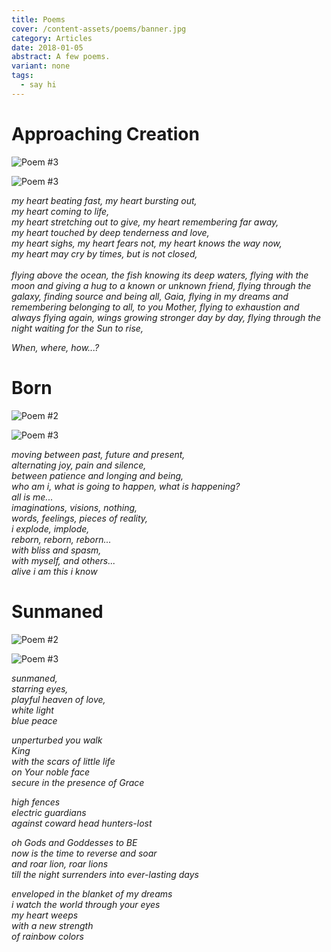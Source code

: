 ```yaml
---
title: Poems
cover: /content-assets/poems/banner.jpg
category: Articles
date: 2018-01-05
abstract: A few poems.
variant: none
tags:
  - say hi
---
```


# Approaching Creation

![Poem #3](/content-assets/poems/poem2_745X1264.jpg)

![Poem #3](/content-assets/poems/poem3_900X900.jpg)

_my heart beating fast, my heart bursting out,_  
_my heart coming to life,_  
_my heart stretching out to give, my heart remembering far away,_  
_my heart touched by deep tenderness and love,_  
_my heart sighs, my heart fears not, my heart knows the way now,_  
_my heart may cry by times, but is not closed,_  
&nbsp;  
_flying above the ocean, the fish knowing its deep waters,_
_flying with the moon and giving a hug to a known or unknown friend,_
_flying through the galaxy, finding source and being all, Gaia,_
_flying in my dreams and remembering belonging to all, to you Mother,_
_flying to exhaustion and always flying again, wings growing stronger day by day,_
_flying through the night waiting for the Sun to rise,_
 
_When, where, how...?_

# Born

![Poem #2](/content-assets/poems/poem4_889X1226.jpg)

![Poem #3](/content-assets/poems/poem3_900X900.jpg)

_moving between past, future and present,_  
_alternating joy, pain and silence,_  
_between patience and longing and being,_  
_who am i, what is going to happen, what is happening?_  
_all is me..._  
_imaginations, visions, nothing,_  
_words, feelings, pieces of reality,_  
_i explode, implode,_  
_reborn, reborn, reborn..._  
_with bliss and spasm,_  
_with myself, and others..._  
_alive i am this i know_  

# Sunmaned

![Poem #2](/content-assets/poems/poem1_949X1280.jpg)

![Poem #3](/content-assets/poems/poem3_900X900.jpg)

_sunmaned,_  
_starring eyes,_  
_playful heaven of love,_  
_white light_  
_blue peace_  

_unperturbed you walk_  
_King_  
_with the scars of little life_  
_on Your noble face_  
_secure in the presence of Grace_  

_high fences_  
_electric guardians_  
_against coward head hunters-lost_  

_oh Gods and Goddesses to BE_  
_now is the time to reverse and soar_  
_and roar lion, roar lions_  
_till the night surrenders into ever-lasting days_  

_enveloped in the blanket of my dreams_  
_i watch the world through your eyes_  
_my heart weeps_  
_with a new strength_  
_of rainbow colors_  

